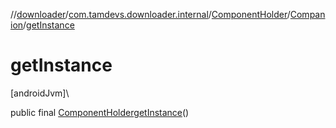 //[downloader](../../../../index.md)/[com.tamdevs.downloader.internal](../../index.md)/[ComponentHolder](../index.md)/[Companion](index.md)/[getInstance](get-instance.md)

# getInstance

[androidJvm]\

public final [ComponentHolder](../index.md)[getInstance](get-instance.md)()

